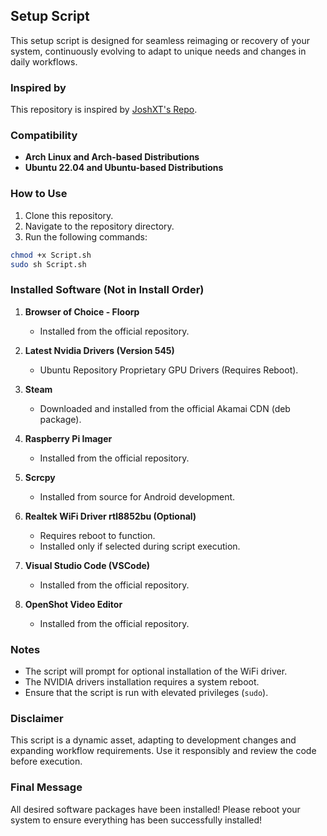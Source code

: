 ## Setup Script

This setup script is designed for seamless reimaging or recovery of your system, continuously evolving to adapt to unique needs and changes in daily workflows.

### Inspired by
This repository is inspired by [JoshXT's Repo](https://github.com/Josh-XT/Setup).

### Compatibility
- **Arch Linux and Arch-based Distributions**
- **Ubuntu 22.04 and Ubuntu-based Distributions**

### How to Use
1. Clone this repository.
2. Navigate to the repository directory.
3. Run the following commands:

```bash
chmod +x Script.sh
sudo sh Script.sh
```

### Installed Software (Not in Install Order)

1. **Browser of Choice - Floorp**
   - Installed from the official repository.

2. **Latest Nvidia Drivers (Version 545)**
   - Ubuntu Repository Proprietary GPU Drivers (Requires Reboot).

3. **Steam**
   - Downloaded and installed from the official Akamai CDN (deb package).

4. **Raspberry Pi Imager**
   - Installed from the official repository.

5. **Scrcpy**
   - Installed from source for Android development.

6. **Realtek WiFi Driver rtl8852bu (Optional)**
   - Requires reboot to function.
   - Installed only if selected during script execution.

7. **Visual Studio Code (VSCode)**
   - Installed from the official repository.

8. **OpenShot Video Editor**
   - Installed from the official repository.

### Notes
- The script will prompt for optional installation of the WiFi driver.
- The NVIDIA drivers installation requires a system reboot.
- Ensure that the script is run with elevated privileges (`sudo`).

### Disclaimer
This script is a dynamic asset, adapting to development changes and expanding workflow requirements. Use it responsibly and review the code before execution.

### Final Message
All desired software packages have been installed! Please reboot your system to ensure everything has been successfully installed!
